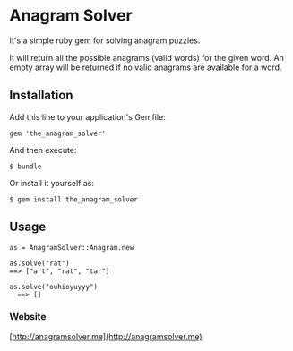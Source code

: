 # Anagram Solver

It's a simple ruby gem for solving anagram puzzles.

It will return all the possible anagrams (valid words) for the given word. 
An empty array will be returned if no valid anagrams are available for a word.

## Installation

Add this line to your application's Gemfile:

    gem 'the_anagram_solver'

And then execute:

    $ bundle

Or install it yourself as:

    $ gem install the_anagram_solver

## Usage

    as = AnagramSolver::Anagram.new
 
    as.solve("rat")
    ==> ["art", "rat", "tar"]
    
    as.solve("ouhioyuyyy")
	  ==> []

### Website
[http://anagramsolver.me](http://anagramsolver.me)
